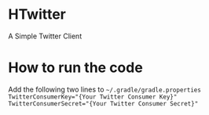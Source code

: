 # HTwitter
A Simple Twitter Client

# How to run the code
Add the following two lines to `~/.gradle/gradle.properties`
`TwitterConsumerKey="{Your Twitter Consumer Key}"`
`TwitterConsumerSecret="{Your Twitter Consumer Secret}"`
